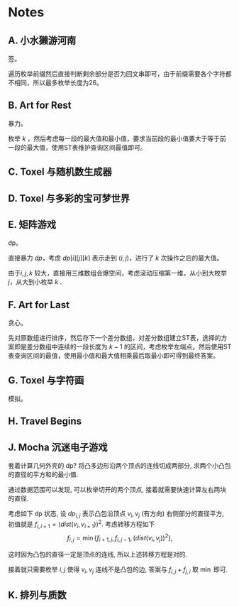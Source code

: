 # Notes

## A. 小水獭游河南
签。

遍历枚举前缀然后直接判断剩余部分是否为回文串即可，由于前缀需要各个字符都不相同，所以最多枚举长度为26。

## B. Art for Rest

暴力。

枚举 $k$ ，然后考虑每一段的最大值和最小值，要求当前段的最小值要大于等于前一段的最大值，使用ST表维护查询区间最值即可。

## C. Toxel 与随机数生成器


## D. Toxel 与多彩的宝可梦世界

## E. 矩阵游戏

dp。

直接暴力 $dp$，考虑 $dp[i][j][k]$ 表示走到 $(i, j)$，进行了 $k$ 次操作之后的最大值。

由于$i,j,k$ 较大，直接用三维数组会爆空间，考虑滚动压缩第一维，从小到大枚举 $j$，从大到小枚举 $k$ .


## F. Art for Last
贪心。

先对原数组进行排序，然后存下一个差分数组，对差分数组建立ST表，选择的方案即是差分数组中连续的一段长度为 $k - 1$ 的区间，考虑枚举左端点，然后使用ST表查询区间的最值，使用最小值和最大值相乘最后取最小即可得到最终答案。

## G. Toxel 与字符画
模拟。

## H. Travel Begins


## J.  Mocha 沉迷电子游戏
套着计算几何外壳的 dp? 将凸多边形沿两个顶点的连线切成两部分, 求两个小凸包的直径的平方和的最小值.

通过数据范围可以发现, 可以枚举切开的两个顶点, 接着就需要快速计算左右两块的直径.

考虑如下 dp 状态, 设 $dp_{i, j}$ 表示凸包沿顶点 $v_i, v_j$ (有方向) 右侧部分的直径平方, 初值就是 $f_{i, i + 1} = (dist(v_i, v_{i+1}))^2$.
考虑转移方程如下
$$
f_{i, j} = \min\{f_{i+1, j}, f_{i, j-1}, (dist(v_i, v_j))^2\},
$$

这时因为凸包的直径一定是顶点的连线, 所以上述转移方程是对的.

接着就只需要枚举 $i, j$ 使得 $v_i, v_j$ 连线不是凸包的边, 答案与 $f_{i, j} + f_{j, i}$ 取 $\min$ 即可.

## K. 排列与质数



